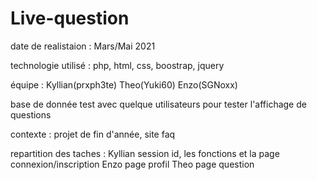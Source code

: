# Live-question
date de realistaion : Mars/Mai 2021

technologie utilisé : php, html, css, boostrap, jquery  

équipe : Kyllian(prxph3te) Theo(Yuki60) Enzo(SGNoxx) 

base de donnée test avec quelque utilisateurs pour tester l'affichage de questions 

contexte : projet de fin d'année, site faq 

repartition des taches : Kyllian session id, les fonctions et la page connexion/inscription
                         Enzo page profil
                         Theo page question



